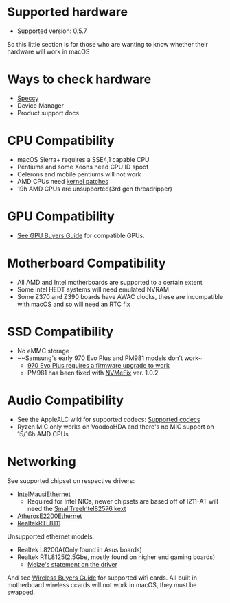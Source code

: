 # Supported hardware

* Supported version: 0.5.7

So this little section is for those who are wanting to know whether their hardware will work in macOS

# Ways to check hardware

* [Speccy](https://www.ccleaner.com/speccy)
* Device Manager
* Product support docs

# CPU Compatibility

* macOS Sierra+ requires a SSE4,1 capable CPU
* Pentiums and some Xeons need CPU ID spoof
* Celerons and mobile pentiums will not work
* AMD CPUs need [kernel patches](https://github.com/AMD-OSX/AMD_Vanilla/tree/opencore)
* 19h AMD CPUs are unsupported(3rd gen threadripper)

# GPU Compatibility

* [See GPU Buyers Guide](https://dortanian.github.io/GPU-Buyers-Guide/) for compatible GPUs.

# Motherboard Compatibility

* All AMD and Intel motherboards are supported to a certain extent
* Some intel HEDT systems will need emulated NVRAM
* Some Z370 and Z390 boards have AWAC clocks, these are incompatible with macOS and so will need an RTC fix

# SSD Compatibility

* No eMMC storage
* ~~Samsung's early 970 Evo Plus and PM981 models don't work~
   * [970 Evo Plus requires a firmware upgrade to work](https://www.tonymacx86.com/threads/do-the-samsung-970-evo-plus-drives-work-new-firmware-available-2b2qexm7.270757/page-14#post-1960453)
   * PM981 has been fixed with [NVMeFix](https://github.com/acidanthera/NVMeFix/releases) ver. 1.0.2

# Audio Compatibility

* See the AppleALC wiki for supported codecs: [Supported codecs
](https://github.com/acidanthera/applealc/wiki/supported-codecs)
* Ryzen MIC only works on VoodooHDA and there's no MIC support on 15/16h AMD CPUs

# Networking

See supported chipset on respective drivers:

* [IntelMausiEthernet](https://github.com/Mieze/IntelMausiEthernet)
   * Required for Intel NICs, newer chipsets are based off of I211-AT will need the [SmallTreeIntel82576 kext](https://github.com/khronokernel/SmallTree-I211-AT-patch/releases)
* [AtherosE2200Ethernet](https://github.com/Mieze/AtherosE2200Ethernet)
* [RealtekRTL8111](https://github.com/Mieze/RTL8111_driver_for_OS_X)

Unsupported ethernet models:
* Realtek L8200A(Only found in Asus boards)
* Realtek RTL8125(2.5Gbe, mostly found on higher end gaming boards)
   * [Meize's statement on the driver](https://www.insanelymac.com/forum/topic/287161-new-driver-for-realtek-rtl8111/?do=findComment&comment=2705551)

And see [Wireless Buyers Guide](https://dortanian.github.io/Wireless-Buyers-Guide/) for supported wifi cards. All built in motherboard wireless ccards will not work in macOS, they must be swapped.


